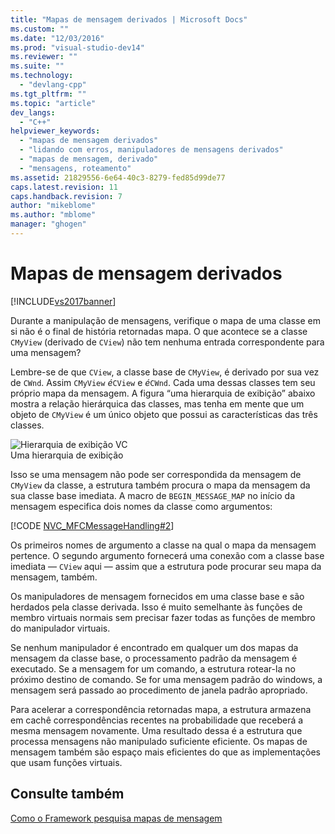 ```yaml
---
title: "Mapas de mensagem derivados | Microsoft Docs"
ms.custom: ""
ms.date: "12/03/2016"
ms.prod: "visual-studio-dev14"
ms.reviewer: ""
ms.suite: ""
ms.technology: 
  - "devlang-cpp"
ms.tgt_pltfrm: ""
ms.topic: "article"
dev_langs: 
  - "C++"
helpviewer_keywords: 
  - "mapas de mensagem derivados"
  - "lidando com erros, manipuladores de mensagens derivados"
  - "mapas de mensagem, derivado"
  - "mensagens, roteamento"
ms.assetid: 21829556-6e64-40c3-8279-fed85d99de77
caps.latest.revision: 11
caps.handback.revision: 7
author: "mikeblome"
ms.author: "mblome"
manager: "ghogen"
---
```

# Mapas de mensagem derivados
[!INCLUDE[vs2017banner](../assembler/inline/includes/vs2017banner.md)]

Durante a manipulação de mensagens, verifique o mapa de uma classe em si não é o final de história retornadas mapa.  O que acontece se a classe `CMyView` \(derivado de `CView`\) não tem nenhuma entrada correspondente para uma mensagem?  
  
 Lembre\-se de que `CView`, a classe base de `CMyView`, é derivado por sua vez de `CWnd`.  Assim `CMyView` *é*`CView` e *é*`CWnd`.  Cada uma dessas classes tem seu próprio mapa da mensagem.  A figura “uma hierarquia de exibição” abaixo mostra a relação hierárquica das classes, mas tenha em mente que um objeto de `CMyView` é um único objeto que possui as características das três classes.  
  
 ![Hierarquia de exibição VC](../mfc/media/vc38621.png "vc38621")  
Uma hierarquia de exibição  
  
 Isso se uma mensagem não pode ser correspondida da mensagem de `CMyView` da classe, a estrutura também procura o mapa da mensagem da sua classe base imediata.  A macro de `BEGIN_MESSAGE_MAP` no início da mensagem especifica dois nomes da classe como argumentos:  
  
 [!CODE [NVC_MFCMessageHandling#2](../CodeSnippet/VS_Snippets_Cpp/NVC_MFCMessageHandling#2)]  
  
 Os primeiros nomes de argumento a classe na qual o mapa da mensagem pertence.  O segundo argumento fornecerá uma conexão com a classe base imediata — `CView` aqui — assim que a estrutura pode procurar seu mapa da mensagem, também.  
  
 Os manipuladores de mensagem fornecidos em uma classe base e são herdados pela classe derivada.  Isso é muito semelhante às funções de membro virtuais normais sem precisar fazer todas as funções de membro do manipulador virtuais.  
  
 Se nenhum manipulador é encontrado em qualquer um dos mapas da mensagem da classe base, o processamento padrão da mensagem é executado.  Se a mensagem for um comando, a estrutura rotear\-la no próximo destino de comando.  Se for uma mensagem padrão do windows, a mensagem será passado ao procedimento de janela padrão apropriado.  
  
 Para acelerar a correspondência retornadas mapa, a estrutura armazena em cachê correspondências recentes na probabilidade que receberá a mesma mensagem novamente.  Uma resultado dessa é a estrutura que processa mensagens não manipulado suficiente eficiente.  Os mapas de mensagem também são espaço mais eficientes do que as implementações que usam funções virtuais.  
  
## Consulte também  
 [Como o Framework pesquisa mapas de mensagem](../mfc/how-the-framework-searches-message-maps.md)